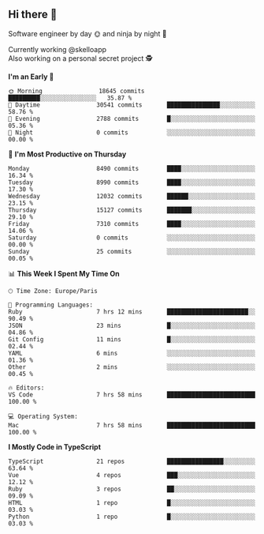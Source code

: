 ## Hi there 👋

Software engineer by day 🌞 and ninja by night 🌝

Currently working @skelloapp <br>
Also working on a personal secret project 🕵️

<!--START_SECTION:waka-->
**I'm an Early 🐤** 

```text
🌞 Morning                18645 commits       █████████░░░░░░░░░░░░░░░░   35.87 % 
🌆 Daytime                30541 commits       ███████████████░░░░░░░░░░   58.76 % 
🌃 Evening                2788 commits        █░░░░░░░░░░░░░░░░░░░░░░░░   05.36 % 
🌙 Night                  0 commits           ░░░░░░░░░░░░░░░░░░░░░░░░░   00.00 % 
```
📅 **I'm Most Productive on Thursday** 

```text
Monday                   8490 commits        ████░░░░░░░░░░░░░░░░░░░░░   16.34 % 
Tuesday                  8990 commits        ████░░░░░░░░░░░░░░░░░░░░░   17.30 % 
Wednesday                12032 commits       ██████░░░░░░░░░░░░░░░░░░░   23.15 % 
Thursday                 15127 commits       ███████░░░░░░░░░░░░░░░░░░   29.10 % 
Friday                   7310 commits        ████░░░░░░░░░░░░░░░░░░░░░   14.06 % 
Saturday                 0 commits           ░░░░░░░░░░░░░░░░░░░░░░░░░   00.00 % 
Sunday                   25 commits          ░░░░░░░░░░░░░░░░░░░░░░░░░   00.05 % 
```


📊 **This Week I Spent My Time On** 

```text
🕑︎ Time Zone: Europe/Paris

💬 Programming Languages: 
Ruby                     7 hrs 12 mins       ███████████████████████░░   90.49 % 
JSON                     23 mins             █░░░░░░░░░░░░░░░░░░░░░░░░   04.86 % 
Git Config               11 mins             █░░░░░░░░░░░░░░░░░░░░░░░░   02.44 % 
YAML                     6 mins              ░░░░░░░░░░░░░░░░░░░░░░░░░   01.36 % 
Other                    2 mins              ░░░░░░░░░░░░░░░░░░░░░░░░░   00.45 % 

🔥 Editors: 
VS Code                  7 hrs 58 mins       █████████████████████████   100.00 % 

💻 Operating System: 
Mac                      7 hrs 58 mins       █████████████████████████   100.00 % 
```

**I Mostly Code in TypeScript** 

```text
TypeScript               21 repos            ████████████████░░░░░░░░░   63.64 % 
Vue                      4 repos             ███░░░░░░░░░░░░░░░░░░░░░░   12.12 % 
Ruby                     3 repos             ██░░░░░░░░░░░░░░░░░░░░░░░   09.09 % 
HTML                     1 repo              █░░░░░░░░░░░░░░░░░░░░░░░░   03.03 % 
Python                   1 repo              █░░░░░░░░░░░░░░░░░░░░░░░░   03.03 % 
```




<!--END_SECTION:waka-->

<!--
**antoinelncl/antoinelncl** is a ✨ _special_ ✨ repository because its `README.md` (this file) appears on your GitHub profile.

Here are some ideas to get you started:

- 🔭 I’m currently working on ...
- 🌱 I’m currently learning ...
- 👯 I’m looking to collaborate on ...
- 🤔 I’m looking for help with ...
- 💬 Ask me about ...
- 📫 How to reach me: ...
- 😄 Pronouns: ...
- ⚡ Fun fact: ...
-->
